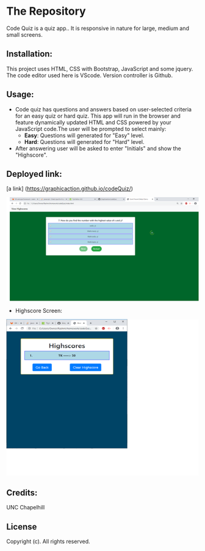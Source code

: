 # The Repository
Code Quiz is a quiz app.. It is responsive in nature for large, medium and small screens. 

## Installation:
This project uses HTML, CSS with Bootstrap, JavaScript and some jquery.
The code editor used here is VScode. Version controller is Github.

## Usage:
- Code quiz has questions and answers based on user-selected criteria for an easy quiz or hard quiz. This app will run in the browser and feature dynamically updated HTML and CSS powered by your JavaScript code.The user will be prompted to select mainly: 
    - **Easy**: Questions will generated for "Easy" level.
    - **Hard**: Questions will generated for "Hard" level.
- After answering user will be asked to enter "Initials" and show the "Highscore". 

## Deployed link:
[a link] (https://graphicaction.github.io/codeQuiz/)

![ScreenShot](assets/images/screen1.png "Quiz")

- Highscore Screen:

![ScreenShot](assets/images/screen2.png "Quiz")

## Credits:
UNC Chapelhill

## License
Copyright (c). All rights reserved.